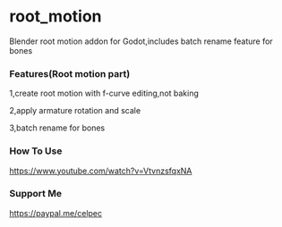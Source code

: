 # root_motion
Blender root motion addon for Godot,includes batch rename feature for bones

### Features(Root motion part)
1,create root motion with f-curve editing,not baking

2,apply armature rotation and scale

3,batch rename for bones

### How To Use
https://www.youtube.com/watch?v=VtvnzsfqxNA

### Support Me
https://paypal.me/celpec
